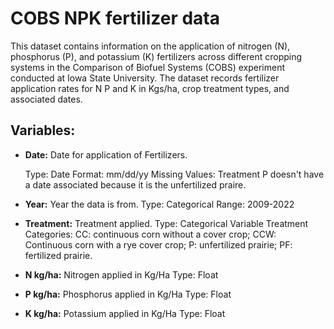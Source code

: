 # COBS NPK fertilizer data
This dataset contains information on the application of nitrogen (N), phosphorus (P), and potassium (K) fertilizers across different cropping systems in the Comparison of Biofuel Systems (COBS) experiment conducted at Iowa State University. The dataset records fertilizer application rates for N P and K in Kgs/ha, crop treatment types, and associated dates.

## Variables:
- **Date:** Date for application of Fertilizers. 

   Type: Date
   Format: mm/dd/yy
   Missing Values: Treatment P doesn't have a date associated because it is the unfertilized praire.
  
- **Year:** Year the data is from.
  Type: Categorical
  Range: 2009-2022
  
- **Treatment:** Treatment applied.
  Type: Categorical Variable
  Treatment Categories: CC: continuous corn without a cover crop; CCW: Continuous corn with a rye cover crop; P: unfertilized prairie; PF: fertilized prairie.
  
- **N kg/ha:** Nitrogen applied in Kg/Ha
  Type: Float
  
- **P kg/ha:** Phosphorus applied in Kg/Ha
  Type: Float
  
- **K kg/ha:** Potassium applied in Kg/Ha
  Type: Float
  
